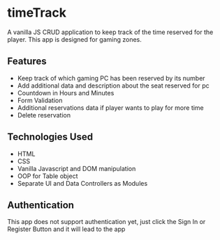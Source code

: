 # timeTrack
A vanilla JS CRUD application to keep track of the time reserved for the player. This app is designed for gaming zones.

## Features
* Keep track of which gaming PC has been reserved by its number
* Add additional data and description about the seat reserved for pc
* Countdown in Hours and Minutes
* Form Validation
* Additional reservations data if player wants to play for more time
* Delete reservation 

## Technologies Used
* HTML
* CSS 
* Vanilla Javascript and DOM manipulation
* OOP for Table object
* Separate UI and Data Controllers as Modules

## Authentication
This app does not support authentication yet, just click the Sign In or Register Button and it will lead to the app
